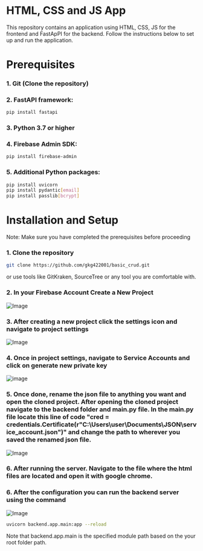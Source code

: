 # HTML, CSS and JS App
This repository contains an application using HTML, CSS, JS for the frontend and FastApPI for the backend. Follow the instructions below to set up and run the application.
# Prerequisites

### 1. Git (Clone the repository)
### 2. FastAPI framework:
```bash
pip install fastapi
```
### 3. Python 3.7 or higher
### 4. Firebase Admin SDK:
```bash
pip install firebase-admin
```
### 5. Additional Python packages:
```bash
pip install uvicorn
pip install pydantic[email]
pip install passlib[bcrypt]
```

# Installation and Setup
Note: Make sure you have completed the prerequisites before proceeding

### 1. Clone the repository
```bash
git clone https://github.com/gkg422001/basic_crud.git
```
or use tools like GitKraken, SourceTree or any tool you are comfortable with.
### 2. In your Firebase Account Create a New Project
![Image](https://github.com/user-attachments/assets/b07de18a-4f63-454c-aa9b-ea956e462ffa)

### 3. After creating a new project click the settings icon and navigate to project settings
![Image](https://github.com/user-attachments/assets/b9a131f6-94b5-4074-8d5b-5e965d9e0601)

### 4. Once in project settings, navigate to Service Accounts and click on generate new private key
![image](https://github.com/user-attachments/assets/1f8bb9c3-529d-4917-8916-3f5b12106222)

### 5. Once done, rename the json file to anything you want and open the cloned project. After opening the cloned project navigate to the backend folder and main.py file. In the main.py file locate this line of code "cred = credentials.Certificate(r"C:\Users\user\Documents\JSON\service_account.json")" and change the path to wherever you saved the renamed json file.
![Image](https://github.com/user-attachments/assets/e5be10a9-1ee2-4f61-8a58-9e93ffaf75ab)

### 6. After running the server. Navigate to the file where the html files are located and open it with google chrome.

### 6. After the configuration you can run the backend server using the command
![Image](https://github.com/user-attachments/assets/233c3c9b-370b-4204-9367-4d2330c6980d)
```bash
uvicorn backend.app.main:app --reload
```
Note that backend.app.main is the specified module path based on the your root folder path.
